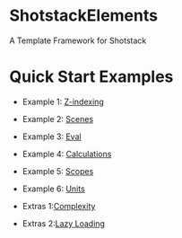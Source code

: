 # ShotstackElements

A Template Framework for Shotstack

# Quick Start Examples

- Example 1: [Z-indexing](https://github.com/CobaltBlueDW/ShotstackElements/tree/main/docs/examples/example1)
- Example 2: [Scenes](https://github.com/CobaltBlueDW/ShotstackElements/tree/main/docs/examples/example2)
- Example 3: [Eval](https://github.com/CobaltBlueDW/ShotstackElements/tree/main/docs/examples/example3)
- Example 4: [Calculations](https://github.com/CobaltBlueDW/ShotstackElements/tree/main/docs/examples/example4)
- Example 5: [Scopes](https://github.com/CobaltBlueDW/ShotstackElements/tree/main/docs/examples/example5)
- Example 6: [Units](https://github.com/CobaltBlueDW/ShotstackElements/tree/main/docs/examples/example6)

- Extras 1:[Complexity](https://github.com/CobaltBlueDW/ShotstackElements/tree/main/docs/examples/extras1)
- Extras 2:[Lazy Loading](https://github.com/CobaltBlueDW/ShotstackElements/tree/main/docs/examples/extras2)